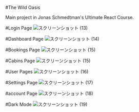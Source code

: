 #The Wild Oasis

Main project in Jonas Schmedtman's Ultimate React Course.

#Login Page
![スクリーンショット (13)](https://github.com/IkUmO1118/the-wild-oasis/assets/132073192/4a7b5162-b083-46fc-97cf-acc2e37b0102)

#Dashboard Page
![スクリーンショット (14)](https://github.com/IkUmO1118/the-wild-oasis/assets/132073192/310b8790-4c3a-4c6a-88c9-a218a0ff431c)

#Bookings Page
![スクリーンショット (15)](https://github.com/IkUmO1118/the-wild-oasis/assets/132073192/cd5a9363-45cd-470c-b29a-473677d5c1b6)

#Cabins Page
![スクリーンショット (15)](https://github.com/IkUmO1118/the-wild-oasis/assets/132073192/7f7d5ee6-683d-4244-b5d1-d8cdff611250)

#User Pages
![スクリーンショット (16)](https://github.com/IkUmO1118/the-wild-oasis/assets/132073192/4dfd54f4-a72d-4e64-bf57-b255f875707f)

#Settings Page
![スクリーンショット (17)](https://github.com/IkUmO1118/the-wild-oasis/assets/132073192/c66676de-14bd-4113-958b-3723c097a304)

#account Page
![スクリーンショット (18)](https://github.com/IkUmO1118/the-wild-oasis/assets/132073192/a4d48ccf-befa-4224-9c3a-e57314d00287)

#Dark Mode
![スクリーンショット (19)](https://github.com/IkUmO1118/the-wild-oasis/assets/132073192/866c3bf8-7027-4608-8605-cf5636303981)
